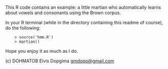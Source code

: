This R code contains an example: a little martian who automatically learns about vowels and
consonants using the Brown corpus.

In your R terminal (while in the directory containing this readme of course), do the following:

        > source('hmm.R')
        > martian()
        
Hope you enjoy it as much as I do.

(c) DOHMATOB Elvis Dopgima <gmdopp@gmail.com>
